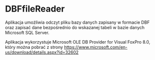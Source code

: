 # DBFfileReader
Aplikacja umożliwia odczyt pliku bazy danych zapisany w formacie DBF oraz zapisać dane bezpośrednio do wskazanej tabeli w bazie danych Microsoft SQL Server.

Aplikacja wykorzystuje Microsoft OLE DB Provider for Visual FoxPro 8.0, który można pobrać z strony https://www.microsoft.com/en-us/download/details.aspx?id=32602
